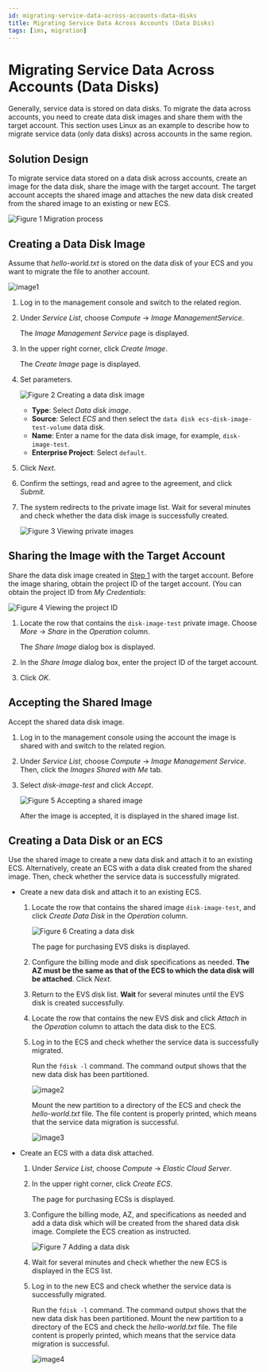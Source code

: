 ```yaml
---
id: migrating-service-data-across-accounts-data-disks
title: Migrating Service Data Across Accounts (Data Disks)
tags: [ims, migration]
---
```


# Migrating Service Data Across Accounts (Data Disks) 

Generally, service data is stored on data disks. To migrate the data across accounts, you need to create data disk images and share them with the target account. This section uses Linux as an example to describe how to migrate service data (only data disks) across accounts in the same region.

## Solution Design

To migrate service data stored on a data disk across accounts, create an
image for the data disk, share the image with the target account. The
target account accepts the shared image and attaches the new data disk
created from the shared image to an existing or new ECS.

![*Figure 1* Migration process](/img/docs/best-practices/computing/image-management-service/en-us_image_0295094264.png)

## Creating a Data Disk Image

Assume that *hello-world.txt* is stored on the data disk of your ECS
and you want to migrate the file to another account.

![image1](/img/docs/best-practices/computing/image-management-service/en-us_image_0295099813.png)

1. Log in to the management console and switch to the related region.

2. Under *Service List*, choose *Compute* -> *Image ManagementService*.

    The *Image Management Service* page is displayed.

3. In the upper right corner, click *Create Image*.

    The *Create Image* page is displayed.

4. Set parameters.

    ![*Figure 2* Creating a data disk
    image](/img/docs/best-practices/computing/image-management-service/en-us_image_0000001251619009.png)

    - **Type**: Select *Data disk image*.
    - **Source**: Select *ECS* and then select the `data disk
        ecs-disk-image-test-volume` data disk.
    - **Name**: Enter a name for the data disk image, for example, `disk-image-test`.
    - **Enterprise Project**: Select `default`.

5. Click *Next*.

6. Confirm the settings, read and agree to the agreement, and click
    *Submit*.

7. The system redirects to the private image list. Wait for several
    minutes and check whether the data disk image is successfully
    created.

    ![*Figure 3* Viewing private
    images](/img/docs/best-practices/computing/image-management-service/en-us_image_0295100003.png)

## Sharing the Image with the Target Account

Share the data disk image created in [Step 1](#creating-a-data-disk-image) with the target account. Before the image sharing, obtain
the project ID of the target account. (You can obtain the project ID from *My Credentials*:

![*Figure 4* Viewing the project
ID](/img/docs/best-practices/computing/image-management-service/en-us_image_0000001138989308.png)

1. Locate the row that contains the `disk-image-test` private image.
    Choose *More* -> *Share* in the *Operation* column.

    The *Share Image* dialog box is displayed.

2. In the *Share Image* dialog box, enter the project ID of the
    target account.

3. Click *OK*.

## Accepting the Shared Image

Accept the shared data disk image.

1. Log in to the management console using the account the image is
    shared with and switch to the related region.

2. Under *Service List*, choose *Compute* -> *Image Management
    Service*. Then, click the *Images Shared with Me* tab.

3. Select *disk-image-test* and click *Accept*.

    ![*Figure 5* Accepting a shared
    image](/img/docs/best-practices/computing/image-management-service/en-us_image_0000001251966577.png)

    After the image is accepted, it is displayed in the shared image
    list.

## Creating a Data Disk or an ECS

Use the shared image to create a new data disk and attach it to an
existing ECS. Alternatively, create an ECS with a data disk created from
the shared image. Then, check whether the service data is successfully
migrated.

- Create a new data disk and attach it to an existing ECS.
    1. Locate the row that contains the shared image
        `disk-image-test`, and click *Create Data Disk* in the
        *Operation* column.

        ![*Figure 6* Creating a data
        disk](/img/docs/best-practices/computing/image-management-service/en-us_image_0295117864.png)

        The page for purchasing EVS disks is displayed.

    2. Configure the billing mode and disk specifications as needed.
        **The AZ must be the same as that of the ECS to which the data
        disk will be attached**. Click *Next*.

    3. Return to the EVS disk list. **Wait** for several minutes until the
        EVS disk is created successfully.

    4. Locate the row that contains the new EVS disk and click
        *Attach* in the *Operation* column to attach the data disk
        to the ECS.

    5. Log in to the ECS and check whether the service data is
        successfully migrated.

        Run the `fdisk -l` command. The command output shows that the
        new data disk has been partitioned.

        ![image2](/img/docs/best-practices/computing/image-management-service/en-us_image_0295125718.png)

        Mount the new partition to a directory of the ECS and check the
        *hello-world.txt* file. The file content is properly printed,
        which means that the service data migration is successful.

        ![image3](/img/docs/best-practices/computing/image-management-service/en-us_image_0295125796.png)
- Create an ECS with a data disk attached.
    1. Under *Service List*, choose *Compute* -> *Elastic Cloud
        Server*.

    2. In the upper right corner, click *Create ECS*.

        The page for purchasing ECSs is displayed.

    3. Configure the billing mode, AZ, and specifications as needed and
        add a data disk which will be created from the shared data disk
        image. Complete the ECS creation as instructed.

        ![*Figure 7* Adding a data
        disk](/img/docs/best-practices/computing/image-management-service/en-us_image_0295128562.png)

    4. Wait for several minutes and check whether the new ECS is
        displayed in the ECS list.

    5. Log in to the new ECS and check whether the service data is
        successfully migrated.

        Run the `fdisk -l` command. The command output shows that the
        new data disk has been partitioned. Mount the new partition to a
        directory of the ECS and check the *hello-world.txt* file. The
        file content is properly printed, which means that the service
        data migration is successful.

        ![image4](/img/docs/best-practices/computing/image-management-service/en-us_image_0295129442.png)